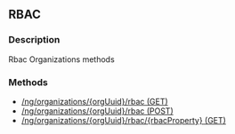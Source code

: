 ## RBAC
### Description
Rbac Organizations methods
### Methods
- [ /ng/organizations/{orgUuid}/rbac (GET) ]( ./178e6c2e6b33128daec09c9dc3fdffb4.md)
- [ /ng/organizations/{orgUuid}/rbac (POST) ]( ./98c806d0dca311a54c41f991e59d3c21.md)
- [ /ng/organizations/{orgUuid}/rbac/{rbacProperty} (GET) ]( ./99946eaf8e7473e1458a6674fe7c8e01.md)
